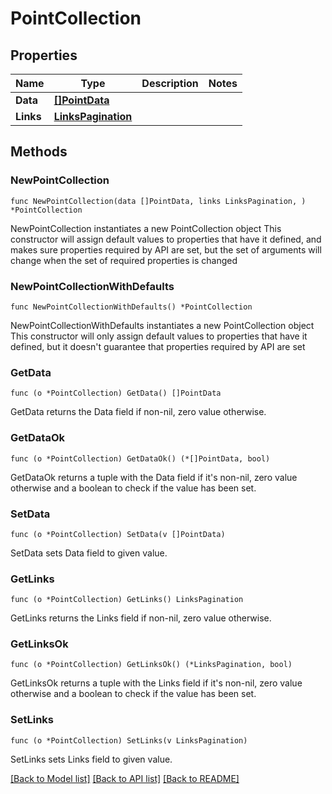 # PointCollection

## Properties

Name | Type | Description | Notes
------------ | ------------- | ------------- | -------------
**Data** | [**[]PointData**](PointData.md) |  | 
**Links** | [**LinksPagination**](LinksPagination.md) |  | 

## Methods

### NewPointCollection

`func NewPointCollection(data []PointData, links LinksPagination, ) *PointCollection`

NewPointCollection instantiates a new PointCollection object
This constructor will assign default values to properties that have it defined,
and makes sure properties required by API are set, but the set of arguments
will change when the set of required properties is changed

### NewPointCollectionWithDefaults

`func NewPointCollectionWithDefaults() *PointCollection`

NewPointCollectionWithDefaults instantiates a new PointCollection object
This constructor will only assign default values to properties that have it defined,
but it doesn't guarantee that properties required by API are set

### GetData

`func (o *PointCollection) GetData() []PointData`

GetData returns the Data field if non-nil, zero value otherwise.

### GetDataOk

`func (o *PointCollection) GetDataOk() (*[]PointData, bool)`

GetDataOk returns a tuple with the Data field if it's non-nil, zero value otherwise
and a boolean to check if the value has been set.

### SetData

`func (o *PointCollection) SetData(v []PointData)`

SetData sets Data field to given value.


### GetLinks

`func (o *PointCollection) GetLinks() LinksPagination`

GetLinks returns the Links field if non-nil, zero value otherwise.

### GetLinksOk

`func (o *PointCollection) GetLinksOk() (*LinksPagination, bool)`

GetLinksOk returns a tuple with the Links field if it's non-nil, zero value otherwise
and a boolean to check if the value has been set.

### SetLinks

`func (o *PointCollection) SetLinks(v LinksPagination)`

SetLinks sets Links field to given value.



[[Back to Model list]](../README.md#documentation-for-models) [[Back to API list]](../README.md#documentation-for-api-endpoints) [[Back to README]](../README.md)


